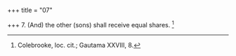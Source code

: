 +++
title = "07"

+++
7. (And) the other (sons) shall receive equal shares. [^7] 


[^7]:  Colebrooke, loc. cit.; Gautama XXVIII, 8.
